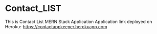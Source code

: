 # Contact_LIST
This is Contact List MERN Stack  Application 
Application link deployed on Heroku:-https://contactappkeeper.herokuapp.com
